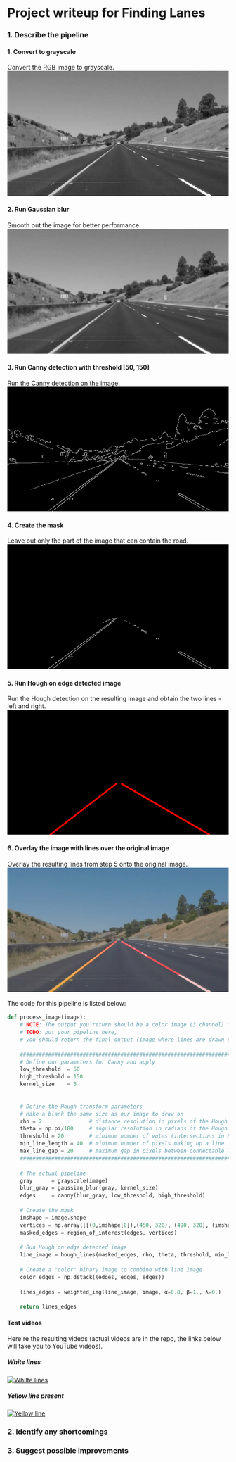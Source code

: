 # Project writeup for Finding Lanes

### 1. Describe the pipeline

#### 1. Convert to grayscale
Convert the RGB image to grayscale.
![First image](https://github.com/ignaden/CarND-LaneLines-P1/raw/master/writeup_images/step_1.jpg "Convert to grayscale")

#### 2. Run Gaussian blur
Smooth out the image for better performance.
![After adding Gaussian blur](https://github.com/ignaden/CarND-LaneLines-P1/raw/master/writeup_images/step_2.jpg "Run Gaussian blur")

#### 3. Run Canny detection with threshold [50, 150]
Run the Canny detection on the image.
![Canny detection](https://github.com/ignaden/CarND-LaneLines-P1/raw/master/writeup_images/step_3.jpg "Canny detection")

#### 4. Create the mask
Leave out only the part of the image that can contain the road.
![Mask](https://github.com/ignaden/CarND-LaneLines-P1/raw/master/writeup_images/step_4.jpg "Mask")

#### 5. Run Hough on edge detected image
Run the Hough detection on the resulting image and obtain the two lines - left and right.
![Run Hough on edge detected image](https://github.com/ignaden/CarND-LaneLines-P1/raw/master/writeup_images/step_5.jpg "Run Hough on edge detected image")

#### 6. Overlay the image with lines over the original image
Overlay the resulting lines from step 5 onto the original image.
![Original image overlaid with lines](https://github.com/ignaden/CarND-LaneLines-P1/raw/master/writeup_images/step_6.jpg "Original image overlaid with lines")

The code for this pipeline is listed below:

```python
def process_image(image):
    # NOTE: The output you return should be a color image (3 channel) for processing video below
    # TODO: put your pipeline here,
    # you should return the final output (image where lines are drawn on lanes)

    ########################################################################################
    # Define our parameters for Canny and apply
    low_threshold  = 50
    high_threshold = 150
    kernel_size    = 5


    # Define the Hough transform parameters
    # Make a blank the same size as our image to draw on
    rho = 2               # distance resolution in pixels of the Hough grid
    theta = np.pi/180     # angular resolution in radians of the Hough grid
    threshold = 20        # minimum number of votes (intersections in Hough grid cell)
    min_line_length = 40  # minimum number of pixels making up a line
    max_line_gap = 20     # maximum gap in pixels between connectable line segments
    ########################################################################################

    # The actual pipeline
    gray      = grayscale(image)
    blur_gray = gaussian_blur(gray, kernel_size)
    edges     = canny(blur_gray, low_threshold, high_threshold)

    # Create the mask
    imshape = image.shape
    vertices = np.array([[(0,imshape[0]),(450, 320), (490, 320), (imshape[1],imshape[0])]], dtype=np.int32)
    masked_edges = region_of_interest(edges, vertices)

    # Run Hough on edge detected image
    line_image = hough_lines(masked_edges, rho, theta, threshold, min_line_length, max_line_gap)

    # Create a "color" binary image to combine with line image
    color_edges = np.dstack((edges, edges, edges)) 

    lines_edges = weighted_img(line_image, image, α=0.8, β=1., λ=0.)
    
    return lines_edges
```

#### Test videos

Here're the resulting videos (actual videos are in the repo, the links below will take you to YouTube videos).
##### White lines
[![Whilte lines](https://img.youtube.com/vi/4ANCYahKC5c/0.jpg)](https://www.youtube.com/watch?v=Q4ANCYahKC5c)

##### Yellow line present
[![Yellow line](https://img.youtube.com/vi/Q9WYJ_0Ic28/0.jpg)](https://www.youtube.com/watch?v=Q9WYJ_0Ic28)

### 2. Identify any shortcomings


### 3. Suggest possible improvements